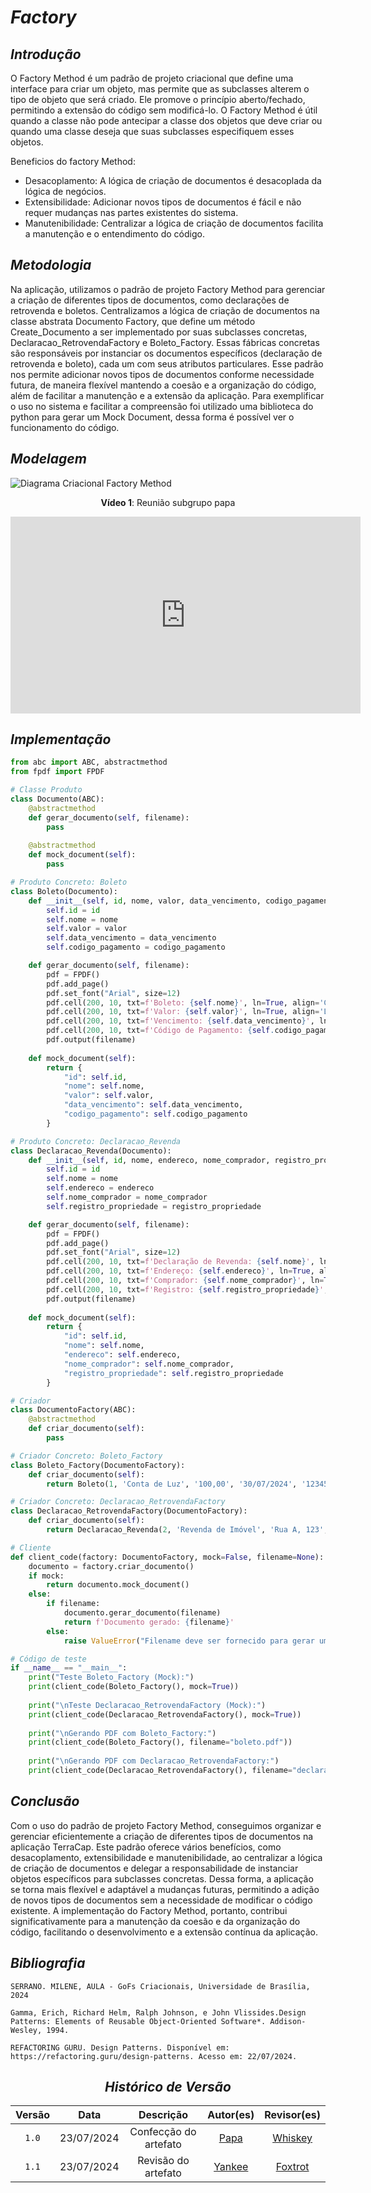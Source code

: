 # <a>*Factory*</a>

## <a>*Introdução*</a>

O Factory Method é um padrão de projeto criacional que define uma interface para criar um objeto, mas permite que as subclasses alterem o tipo de objeto que será criado. Ele promove o princípio aberto/fechado, permitindo a extensão do código sem modificá-lo. O Factory Method é útil quando a classe não pode antecipar a classe dos objetos que deve criar ou quando uma classe deseja que suas subclasses especifiquem esses objetos.

Beneficios do factory Method:

- Desacoplamento: A lógica de criação de documentos é desacoplada da lógica de negócios.
- Extensibilidade: Adicionar novos tipos de documentos é fácil e não requer mudanças nas partes existentes do sistema.
- Manutenibilidade: Centralizar a lógica de criação de documentos facilita a manutenção e o entendimento do código.


## <a>*Metodologia*</a>

Na aplicação, utilizamos o padrão de projeto Factory Method para gerenciar a criação de diferentes tipos de documentos, como declarações de retrovenda e boletos. Centralizamos a lógica de criação de documentos na classe abstrata Documento Factory, que define um método Create_Documento a ser implementado por suas subclasses concretas, Declaracao_RetrovendaFactory e Boleto_Factory. Essas fábricas concretas são responsáveis por instanciar os documentos específicos (declaração de retrovenda e boleto), cada um com seus atributos particulares. Esse padrão nos permite adicionar novos tipos de documentos conforme necessidade futura, de maneira flexível mantendo a coesão e a organização do código, além de facilitar a manutenção e a extensão da aplicação. Para exemplificar o uso no sistema e facilitar a compreensão foi utilizado uma biblioteca do python para gerar um Mock Document, dessa forma é possível ver o funcionamento do código.

## <a>*Modelagem*</a>

![Diagrama Criacional Factory Method](../../Assets/GoFCriacional/Factory.png)

<center>

<b>Vídeo 1</b>: Reunião subgrupo papa

<iframe width="560" height="315" src="https://www.youtube.com/embed/LU2X5XbeiTM?si=P2kcRYVjYsMK2WI-" title="YouTube video player" frameborder="0" allow="accelerometer; autoplay; clipboard-write; encrypted-media; gyroscope; picture-in-picture; web-share" referrerpolicy="strict-origin-when-cross-origin" allowfullscreen></iframe>

</center>

## <a>*Implementação*</a>

```python
from abc import ABC, abstractmethod
from fpdf import FPDF

# Classe Produto
class Documento(ABC):
    @abstractmethod
    def gerar_documento(self, filename):
        pass
    
    @abstractmethod
    def mock_document(self):
        pass

# Produto Concreto: Boleto
class Boleto(Documento):
    def __init__(self, id, nome, valor, data_vencimento, codigo_pagamento):
        self.id = id
        self.nome = nome
        self.valor = valor
        self.data_vencimento = data_vencimento
        self.codigo_pagamento = codigo_pagamento

    def gerar_documento(self, filename):
        pdf = FPDF()
        pdf.add_page()
        pdf.set_font("Arial", size=12)
        pdf.cell(200, 10, txt=f'Boleto: {self.nome}', ln=True, align='C')
        pdf.cell(200, 10, txt=f'Valor: {self.valor}', ln=True, align='L')
        pdf.cell(200, 10, txt=f'Vencimento: {self.data_vencimento}', ln=True, align='L')
        pdf.cell(200, 10, txt=f'Código de Pagamento: {self.codigo_pagamento}', ln=True, align='L')
        pdf.output(filename)
    
    def mock_document(self):
        return {
            "id": self.id,
            "nome": self.nome,
            "valor": self.valor,
            "data_vencimento": self.data_vencimento,
            "codigo_pagamento": self.codigo_pagamento
        }

# Produto Concreto: Declaracao_Revenda
class Declaracao_Revenda(Documento):
    def __init__(self, id, nome, endereco, nome_comprador, registro_propriedade):
        self.id = id
        self.nome = nome
        self.endereco = endereco
        self.nome_comprador = nome_comprador
        self.registro_propriedade = registro_propriedade

    def gerar_documento(self, filename):
        pdf = FPDF()
        pdf.add_page()
        pdf.set_font("Arial", size=12)
        pdf.cell(200, 10, txt=f'Declaração de Revenda: {self.nome}', ln=True, align='C')
        pdf.cell(200, 10, txt=f'Endereço: {self.endereco}', ln=True, align='L')
        pdf.cell(200, 10, txt=f'Comprador: {self.nome_comprador}', ln=True, align='L')
        pdf.cell(200, 10, txt=f'Registro: {self.registro_propriedade}', ln=True, align='L')
        pdf.output(filename)
    
    def mock_document(self):
        return {
            "id": self.id,
            "nome": self.nome,
            "endereco": self.endereco,
            "nome_comprador": self.nome_comprador,
            "registro_propriedade": self.registro_propriedade
        }

# Criador
class DocumentoFactory(ABC):
    @abstractmethod
    def criar_documento(self):
        pass

# Criador Concreto: Boleto_Factory
class Boleto_Factory(DocumentoFactory):
    def criar_documento(self):
        return Boleto(1, 'Conta de Luz', '100,00', '30/07/2024', '123456')

# Criador Concreto: Declaracao_RetrovendaFactory
class Declaracao_RetrovendaFactory(DocumentoFactory):
    def criar_documento(self):
        return Declaracao_Revenda(2, 'Revenda de Imóvel', 'Rua A, 123', 'João Silva', 'AB123456')

# Cliente
def client_code(factory: DocumentoFactory, mock=False, filename=None):
    documento = factory.criar_documento()
    if mock:
        return documento.mock_document()
    else:
        if filename:
            documento.gerar_documento(filename)
            return f'Documento gerado: {filename}'
        else:
            raise ValueError("Filename deve ser fornecido para gerar um documento PDF.")

# Código de teste
if __name__ == "__main__":
    print("Teste Boleto_Factory (Mock):")
    print(client_code(Boleto_Factory(), mock=True))
    
    print("\nTeste Declaracao_RetrovendaFactory (Mock):")
    print(client_code(Declaracao_RetrovendaFactory(), mock=True))
    
    print("\nGerando PDF com Boleto_Factory:")
    print(client_code(Boleto_Factory(), filename="boleto.pdf"))
    
    print("\nGerando PDF com Declaracao_RetrovendaFactory:")
    print(client_code(Declaracao_RetrovendaFactory(), filename="declaracao_revenda.pdf"))
```

## <a>*Conclusão*</a>

Com o uso do padrão de projeto Factory Method, conseguimos organizar e gerenciar eficientemente a criação de diferentes tipos de documentos na aplicação TerraCap. Este padrão oferece vários benefícios, como desacoplamento, extensibilidade e manutenibilidade, ao centralizar a lógica de criação de documentos e delegar a responsabilidade de instanciar objetos específicos para subclasses concretas. Dessa forma, a aplicação se torna mais flexível e adaptável a mudanças futuras, permitindo a adição de novos tipos de documentos sem a necessidade de modificar o código existente. A implementação do Factory Method, portanto, contribui significativamente para a manutenção da coesão e da organização do código, facilitando o desenvolvimento e a extensão contínua da aplicação.


## <a>*Bibliografia*</a>

    SERRANO. MILENE, AULA - GoFs Criacionais, Universidade de Brasília, 2024

    Gamma, Erich, Richard Helm, Ralph Johnson, e John Vlissides.Design Patterns: Elements of Reusable Object-Oriented Software*. Addison-Wesley, 1994.

    REFACTORING GURU. Design Patterns. Disponível em: https://refactoring.guru/design-patterns. Acesso em: 22/07/2024.

<Center>

## <a>*Histórico de Versão*</a>


| Versão |    Data    |       Descrição       |             Autor(es)             |              Revisor(es)              |
| :----: | :--------: | :-------------------: | :-------------------------------: | :-----------------------------------: |
| `1.0`  | 23/07/2024 | Confecção do artefato |  [Papa](../../Subgrupos/Papa.md)  | [Whiskey](../../Subgrupos/Whiskey.md) |
| `1.1`  | 23/07/2024 |  Revisão do artefato  | [Yankee](../../Subgrupos/Papa.md) | [Foxtrot](../../Subgrupos/Foxtrot.md) |
